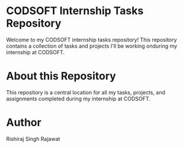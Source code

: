 # CODSOFT Internship Tasks Repository
Welcome to my CODSOFT internship tasks repository! This repository contains a collection of tasks and projects I'll be working onduring my internship at CODSOFT.

# About this Repository
This repository is a central location for all my tasks, projects, and assignments completed during my internship at CODSOFT.

# Author
Rishiraj Singh Rajawat
